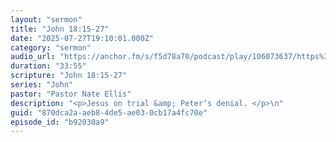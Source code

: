 ```yaml
---
layout: "sermon"
title: "John 18:15-27"
date: "2025-07-27T19:10:01.000Z"
category: "sermon"
audio_url: "https://anchor.fm/s/f5d78a70/podcast/play/106073637/https%3A%2F%2Fd3ctxlq1ktw2nl.cloudfront.net%2Fstaging%2F2025-6-27%2F404645454-44100-2-ccf6a01c99c94.m4a"
duration: "33:55"
scripture: "John 18:15-27"
series: "John"
pastor: "Pastor Nate Ellis"
description: "<p>Jesus on trial &amp; Peter’s denial. </p>\n"
guid: "870dca2a-aeb8-4de5-ae03-0cb17a4fc70e"
episode_id: "b92030a9"
---
```



